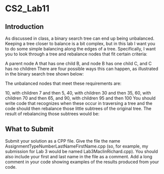 # CS2_Lab11

## Introduction
As discussed in class, a binary search tree can end up being unbalanced.  Keeping a tree closer to balance is a bit complex, but in this lab I want you to do some simple balancing along the edges of a tree.  Specifically, I want you to look through a tree and rebalance nodes that fit certain criteria:

A parent node A that has one child B, and
node B has one child C, and
C has no children
There are four possible ways this can happen, as illustrated in the binary search tree shown below:

The unbalanced nodes that meet these requirements are:

10, with children 7 and then 5,
40, with children 30 and then 35,
60, with children 70 and then 65, and 
90, with children 95 and then 100
You should write code that recognizes when these occur in traversing a tree and the code should then rebalance those little subtrees of the original tree.  The result of rebalancing those subtrees would be:


## What to Submit
Submit your solution as a CPP file. Give the file the name AssignmentTypeNumberLastNameFirstName.cpp (so, for example, my submission for Lab 3 would be named Lab3MaclinRichard.cpp). You should also include your first and last name in the file as a comment. Add a long comment in your code showing examples of the results produced from your code.